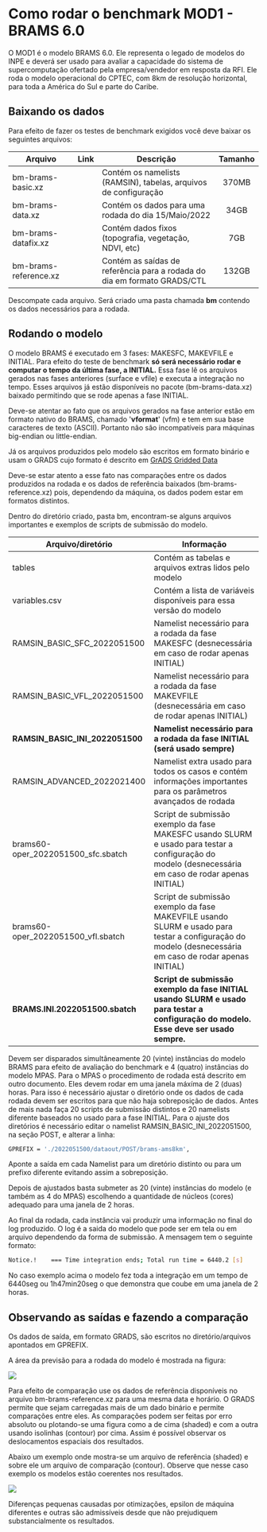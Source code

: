 # Como rodar o benchmark MOD1 - BRAMS 6.0



O MOD1 é o modelo BRAMS 6.0. Ele representa o legado de modelos do INPE e deverá ser usado para avaliar a capacidade do sistema de supercomputação ofertado pela empresa/vendedor em resposta da RFI. Ele roda o modelo operacional do CPTEC, com 8km de resolução horizontal, para toda a América do Sul e parte do Caribe.



## Baixando os dados



Para efeito de fazer os testes de benchmark exigidos você deve baixar os seguintes arquivos:

| Arquivo               | Link | Descrição                                                                | Tamanho |
| --------------------- | ---- | ------------------------------------------------------------------------ |:-------:|
| bm-brams-basic.xz     |      | Contém os namelists (RAMSIN), tabelas, arquivos de configuração          | 370MB   |
| bm-brams-data.xz      |      | Contém os dados para uma rodada do dia 15/Maio/2022                      | 34GB    |
| bm-brams-datafix.xz   |      | Contém dados fixos (topografia, vegetação, NDVI, etc)                    | 7GB     |
| bm-brams-reference.xz |      | Contém as saídas de referência para a rodada do dia em formato GRADS/CTL | 132GB   |

Descompate cada arquivo. Será criado uma pasta chamada **bm** contendo os dados necessários para a rodada.



## Rodando o modelo



O modelo BRAMS é executado em 3 fases: MAKESFC, MAKEVFILE e INITIAL. Para efeito do teste de benchmark **só será necessário rodar e computar o tempo da última fase, a INITIAL.** Essa fase lê os arquivos gerados nas fases anteriores (surface e vfile) e executa a integração no tempo. Esses arquivos já estão disponíveis no pacote (bm-brams-data.xz) baixado permitindo que se rode apenas a fase INITIAL.

Deve-se atentar ao fato que os arquivos gerados na fase anterior estão em formato nativo do BRAMS, chamado '**vformat**' (vfm) e tem em sua base caracteres de texto (ASCII). Portanto não são incompatíveis para máquinas big-endian ou little-endian. 

Já os arquivos produzidos pelo modelo são escritos em formato binário e usam o GRADS cujo formato é descrito em [GrADS Gridded Data](http://cola.gmu.edu/grads/gadoc/aboutgriddeddata.html#formats)

Deve-se estar atento a esse fato nas comparações entre os dados produzidos na rodada e os dados de referência baixados (bm-brams-reference.xz) pois, dependendo da máquina, os dados podem estar em formatos distintos.

Dentro do diretório criado, pasta bm, encontram-se alguns arquivos importantes e exemplos de scripts de submissão do modelo.

| Arquivo/diretório                  | Informação                                                                                                                                              |
| ---------------------------------- | ------------------------------------------------------------------------------------------------------------------------------------------------------- |
| tables                             | Contém as tabelas e arquivos extras lidos pelo modelo                                                                                                   |
| variables.csv                      | Contém a lista de variáveis disponíveis para essa versão do modelo                                                                                      |
| RAMSIN_BASIC_SFC_2022051500        | Namelist necessário para a rodada da fase MAKESFC (desnecessária em caso de rodar apenas INITIAL)                                                       |
| RAMSIN_BASIC_VFL_2022051500        | Namelist necessário para a rodada da fase MAKEVFILE (desnecessária em caso de rodar apenas INITIAL)                                                     |
| **RAMSIN_BASIC_INI_2022051500**    | **Namelist necessário para a rodada da fase INITIAL (será usado sempre)**                                                                               |
| RAMSIN_ADVANCED_2022021400         | Namelist extra usado para todos os casos e contém informações importantes para os parâmetros avançados de rodada                                        |
| brams60-oper_2022051500_sfc.sbatch | Script de submissão exemplo da fase MAKESFC usando SLURM e usado para testar a configuração do modelo (desnecessária em caso de rodar apenas INITIAL)   |
| brams60-oper_2022051500_vfl.sbatch | Script de submissão exemplo da fase MAKEVFILE usando SLURM e usado para testar a configuração do modelo (desnecessária em caso de rodar apenas INITIAL) |
| **BRAMS.INI.2022051500.sbatch**    | **Script de submissão exemplo da fase INITIAL usando SLURM e usado para testar a configuração do modelo. Esse deve ser usado sempre.**                  |

 Devem ser disparados simultâneamente 20 (vinte) instâncias do modelo BRAMS para efeito de avaliação do benchmark e 4 (quatro) instâncias do modelo MPAS. Para o MPAS o procedimento de rodada está descrito em outro documento. Eles devem rodar em uma janela máxíma de 2 (duas) horas. Para isso é necessário ajustar o diretório onde os dados de cada rodada devem ser escritos para que não haja sobreposição de dados. Antes de mais nada faça 20 scripts de submissão distintos e 20 namelists diferente baseados no usado para a fase INITIAL. Para o ajuste dos diretórios é necessário editar o namelist RAMSIN_BASIC_INI_2022051500, na seção POST, e alterar a linha:



```bash
GPREFIX = './2022051500/dataout/POST/brams-ams8km',
```



Aponte a saída em cada Namelist para um diretório distinto ou para um prefixo diferente evitando assim a sobreposição.

Depois de ajustados basta submeter as 20 (vinte) instâncias do modelo (e também as 4 do MPAS) escolhendo a quantidade de núcleos (cores) adequado para uma janela de 2 horas. 

Ao final da rodada, cada instância vai produzir uma informação no final do log produzido. O log é a saida do modelo que pode ser em tela ou em arquivo dependendo da forma de submissão. A mensagem tem o seguinte formato:



```bash
Notice.!    === Time integration ends; Total run time = 6440.2 [s]
```

No caso exemplo acima o modelo fez toda a integração em um tempo de 6440seg ou 1h47min20seg o que demonstra que coube em uma janela de 2 horas.



## Observando as saídas e fazendo a comparação



Os dados de saída, em formato GRADS, são escritos no diretório/arquivos apontados em GPREFIX.

 A área da previsão para a rodada do modelo é mostrada na figura:

![](https://i.ibb.co/BPwC5Nh/sa.png)

Para efeito de comparação use os dados de referência disponíveis no arquivo  bm-brams-reference.xz para uma mesma data e horário. O GRADS permite que sejam carregadas mais de um dado binário e permite comparações entre eles. As comparações podem ser feitas por erro absoluto ou plotando-se uma figura como a de cima (shaded) e com a outra usando isolinhas (contour) por cima. Assim é possível observar os deslocamentos espaciais dos resultados.

Abaixo um exemplo onde mostra-se um arquivo de referência (shaded) e sobre ele um arquivo de comparação (contour). Observe que nesse caso exemplo os modelos estão coerentes nos resultados.

![](https://i.ibb.co/yy7Lq3g/clab-default.png)

Diferenças pequenas causadas por otimizações, epsilon de máquina diferentes e outras são admissíveis desde que não prejudiquem substancialmente os resultados.
